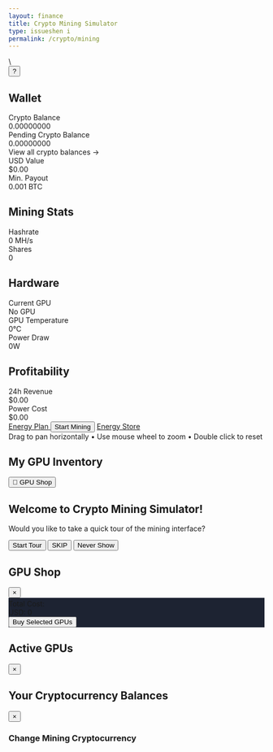 ```yaml
---
layout: finance
title: Crypto Mining Simulator 
type: issueshen i
permalink: /crypto/mining
---
```


<!-- ATTENTION! The following locations are where you may find different places to edit different things -->\
<!-- Any CSS or styling adjustments should be done @ {base}/assets/css/crypto.css  -->

<html lang="en">
<head>
    <meta charset="UTF-8">
    <meta name="viewport" content="width=device-width, initial-scale=1.0">
    <script src="https://cdn.jsdelivr.net/npm/chart.js"></script>
    <script src="https://cdnjs.cloudflare.com/ajax/libs/chartjs-plugin-zoom/2.0.1/chartjs-plugin-zoom.min.js"></script>
    <link href="https://cdn.jsdelivr.net/npm/tailwindcss@2.2.19/dist/tailwind.min.css" rel="stylesheet">
    <link href="https://unpkg.com/intro.js/minified/introjs.min.css" rel="stylesheet">
    <script src="https://unpkg.com/intro.js/minified/intro.min.js"></script>
    <link rel="stylesheet" href="{{site.baseurl}}/assets/css/crypto.css"/>
</head>
<body>
    <div id="notification" class="notification"></div>
    <div class="main-content">
        <!-- Tutorial Help Button -->
        <div class="tutorial-help-button fixed top-6 right-6 z-50" title="Interactive Tutorial">
            <button onclick="startTutorial()" class="bg-gray-800 hover:bg-gray-700 text-green-500 w-8 h-8 rounded-full flex items-center justify-center shadow-lg hover:shadow-xl transition-all duration-300 border border-green-500/30">
                <span class="text-lg font-bold">?</span>
            </button>
        </div>
        <div class="container mx-auto pt-24">
            <!-- Core Stats Cards -->
            <div class="grid grid-cols-1 md:grid-cols-2 lg:grid-cols-4 gap-4">
                <!-- Wallet -->
                <div class="dashboard-card">
                    <h2>Wallet</h2>
                    <div class="grid gap-2">
                        <div>
                            <div class="stat-label">Crypto Balance</div>
                            <div class="stat-value text-green-400" id="btc-balance">0.00000000</div>
                        </div>
                        <div>
                            <div class="stat-label">Pending Crypto Balance</div>
                            <div class="stat-value text-yellow-400" id="pending-balance">0.00000000</div>
                            <span class="text-sm text-blue-400 cursor-pointer hover:underline mt-1 inline-block" onclick="openCryptoDetailsModal()">View all crypto balances &rarr;</span>
                        </div>
                        <div>
                            <div class="stat-label">USD Value</div>
                            <div class="stat-value text-green-400" id="usd-value">$0.00</div>
                        </div>
                        <div>
                            <div class="stat-label" id="pool-info">Min. Payout</div>
                            <div class="stat-value text-yellow-400" id="pool-info">0.001 BTC</div>
                        </div>
                    </div>
                </div>
                <!-- Mining Stats -->
                <div class="dashboard-card">
                    <h2>Mining Stats</h2>
                    <div class="grid gap-2">
                        <div>
                            <div class="stat-label">Hashrate</div>
                            <div class="stat-value text-purple-400" id="hashrate">0 MH/s</div>
                        </div>
                        <div>
                            <div class="stat-label">Shares</div>
                            <div class="stat-value text-purple-400" id="shares">0</div>
                        </div>
                    </div>
                </div>
                <!-- Hardware -->
                <div class="dashboard-card">
                    <h2>Hardware</h2>
                    <div class="grid gap-2">
                        <div>
                            <div class="stat-label">Current GPU</div>
                            <div class="stat-value text-blue-400 cursor-pointer hover:text-blue-300 transition-colors" 
                                 onclick="openActiveGPUsModal()" 
                                 id="current-gpu">
                                No GPU
                            </div>
                        </div>
                        <div>
                            <div class="stat-label">GPU Temperature</div>
                            <div class="stat-value text-blue-400" id="gpu-temp">0°C</div>
                        </div>
                        <div>
                            <div class="stat-label">Power Draw</div>
                            <div class="stat-value text-blue-400" id="power-draw">0W</div>
                        </div>
                    </div>
                </div>
                <!-- Profitability -->
                <div class="dashboard-card">
                    <h2>Profitability</h2>
                    <div class="grid gap-2">
                        <div>
                            <div class="stat-label">24h Revenue</div>
                            <div class="stat-value text-red-400" id="daily-revenue">$0.00</div>
                        </div>
                        <div>
                            <div class="stat-label">Power Cost</div>
                            <div class="stat-value text-red-400" id="power-cost">$0.00</div>
                        </div>
                    </div>
                </div>
            </div>
            <!-- Mining Controls -->
            <div class="flex justify-center mt-8 mb-8">
                <div class="flex justify-between items-center gap-4">
                    <a href="{{site.baseurl}}/crypto/energy" class="mining-button energy-plan">
                        <span>Energy Plan</span>
                    </a>
                    <script type="module" src="{{site.baseurl}}/assets/js/crypto/front.js"/></script>
                    <button id="start-mining" class="mining-button start-mining" onclick="toggleMining()">
                        <span>Start Mining</span>
                    </button>
                    <a href="{{site.baseurl}}/crypto/energy-store" class="mining-button energy-store">
                        <span>Energy Store</span>
                    </a>
                </div>
            </div>
            <!-- Performance Charts -->
            <div class="flex flex-col gap-4 mt-4">
                <div class="text-sm text-gray-400 text-center">
                    Drag to pan horizontally • Use mouse wheel to zoom • Double click to reset
                </div>
                <div class="chart-container">
                    <canvas id="hashrate-chart"></canvas>
                </div>
                <div class="chart-container">
                    <canvas id="profit-chart"></canvas>
                </div>
            </div>
            <!-- GPU Inventory -->
            <div class="dashboard-card mt-4 bg-gray-900 p-6 rounded-lg">
                <div class="flex justify-between items-center mb-4">
                    <h2 class="text-xl font-bold">My GPU Inventory</h2>
                    <button id="gpu-shop" 
                            class="bg-indigo-600 hover:bg-indigo-700 px-6 py-3 rounded-lg 
                                   font-medium transition-colors duration-200 flex items-center gap-2">
                        <span>🛒</span>
                        GPU Shop
                    </button>
                </div>
                <div id="gpu-inventory" class="min-h-[400px]">
                </div>
            </div>
        </div>
    </div>
    <!-- Tutorial Welcome Modal -->
    <div id="tutorial-welcome" class="tutorial-welcome hidden">
        <h2>Welcome to Crypto Mining Simulator!</h2>
        <p>Would you like to take a quick tour of the mining interface?</p>
        <div class="tutorial-buttons">
            <button class="tutorial-button tutorial-button-primary" onclick="startTutorial()">Start Tour</button>
            <button class="tutorial-button tutorial-button-tertiary" onclick="skipTutorial()">SKIP</button>
            <button class="tutorial-button tutorial-button-tertiary" onclick="neverShowTutorial()">Never Show</button>
            <script src="{{site.baseurl}}/assets/js/crypto/tutorial.js"></script>
        </div>
    </div>
    <!-- GPU Shop Modal -->
    <div id="gpu-shop-modal" class="fixed inset-0 bg-black bg-opacity-50 hidden z-50">
        <div class="absolute top-1/2 left-1/2 transform -translate-x-1/2 -translate-y-1/2 
                    bg-gray-800 rounded-lg p-6 w-11/12 max-w-4xl max-h-[80vh] overflow-hidden">
            <div class="flex justify-between items-center mb-4">
                <h2 class="text-2xl font-bold">GPU Shop</h2>
                <button onclick="closeGpuShop()" class="text-gray-400 hover:text-white text-3xl">&times;</button>
            </div>
            <div class="overflow-y-auto pr-2" style="max-height: calc(80vh - 100px);">
                <div id="gpu-list" class="grid gap-4">
                    <!-- GPUs will be inserted here -->
                </div>
            </div>
            <!-- Total Cost Footer -->
            <div id="total-cost-footer" class="fixed bottom-0 left-0 right-0 bg-gray-900 bg-opacity-90 backdrop-blur-sm p-4 flex justify-between items-center"
                 style="border-top: 3px solid transparent;
                        background: rgba(17, 24, 39, 0.95);
                        animation: rgb-border-breathe 3s ease-in-out infinite;">
                <div class="text-2xl font-bold text-white">Total Cost:</div>
                <div class="flex items-center gap-4">
                    <div class="text-3xl font-bold text-white">
                        USD: <span id="shop-total-cost">0</span>
                    </div>
                    <button onclick="buySelectedGPUs()" 
                            class="bg-indigo-600 hover:bg-indigo-700 px-6 py-2 rounded-lg font-medium transition-colors duration-200">
                        Buy Selected GPUs
                    </button>
                </div>
            </div>
        </div>
    </div>
    <!-- Add this right before the closing </body> tag -->
    <div id="active-gpus-modal" class="active-gpus-modal hidden">
        <div class="active-gpus-content">
            <div class="flex justify-between items-center mb-4">
                <h2 class="text-2xl font-bold text-blue-400">Active GPUs</h2>
                <button onclick="closeActiveGPUsModal()" 
                        class="text-gray-400 hover:text-white text-2xl leading-none">&times;</button>
            </div>
            <div id="active-gpus-list">
                <!-- GPUs will be listed here -->
            </div>
        </div>
    </div>
    <div id="sellModal">
        <div id="sellModalContent"></div>
    </div>
    <!-- Replace the entire crypto-details-modal div with this updated version -->
    <div id="crypto-details-modal" class="fixed inset-0 bg-black bg-opacity-50 hidden z-50 flex items-center justify-center p-4">
        <div class="bg-gray-900 rounded-lg w-full max-w-4xl h-[80vh] flex flex-col overflow-hidden">
            <!-- Header -->
            <div class="p-4 border-b border-gray-700 flex justify-between items-center">
                <h2 class="text-2xl font-bold text-white">Your Cryptocurrency Balances</h2>
                <button onclick="closeCryptoDetailsModal()" class="text-gray-400 hover:text-white text-2xl">&times;</button>
            </div>
            <!-- Main content - scrollable -->
            <div class="overflow-y-auto flex-grow p-4" style="overflow-y: auto !important;">
                <div id="crypto-balances-container">
                    <!-- Crypto balances will be loaded here dynamically -->
                    <div class="animate-pulse">
                        <div class="h-8 bg-gray-700 rounded w-1/3 mb-4"></div>
                        <div class="h-24 bg-gray-800 rounded mb-4"></div>
                        <div class="h-24 bg-gray-800 rounded mb-4"></div>
                        <div class="h-24 bg-gray-800 rounded mb-4"></div>
                    </div>
                </div>
                <!-- Cryptocurrency selection -->
                <div class="mt-8 border-t border-gray-700 pt-4">
                    <h3 class="text-xl font-bold text-white mb-4">Change Mining Cryptocurrency</h3>
                    <div id="crypto-selection-container" class="grid grid-cols-2 md:grid-cols-4 gap-3">
                        <!-- Cryptocurrency options will be loaded here dynamically -->
                        <div class="animate-pulse">
                            <div class="h-16 bg-gray-800 rounded"></div>
                        </div>
                        <div class="animate-pulse">
                            <div class="h-16 bg-gray-800 rounded"></div>
                        </div>
                        <div class="animate-pulse">
                            <div class="h-16 bg-gray-800 rounded"></div>
                        </div>
                        <div class="animate-pulse">
                            <div class="h-16 bg-gray-800 rounded"></div>
                        </div>
                    </div>
                </div>
            </div>
        </div>
        <script src="{{site.baseurl}}/assets/js/crypto/portfolio.js"></script>
    </div>
</body>
